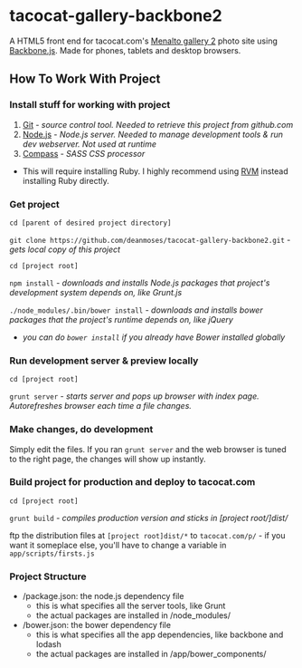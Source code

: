 tacocat-gallery-backbone2
=========================

A HTML5 front end for tacocat.com's [Menalto gallery 2](http://galleryproject.org/) photo site using [Backbone.js](http://backbonejs.org/).   Made for phones, tablets and desktop browsers.

## How To Work With Project

### Install stuff for working with project
1. [Git](http://git-scm.com/) - *source control tool.  Needed to retrieve this project from github.com*
2. [Node.js](http://nodejs.org/) - *Node.js server.  Needed to manage development tools & run dev webserver.  Not used at runtime*
3. [Compass](http://compass-style.org/) - *SASS CSS processor* 
 * This will require installing Ruby.  I highly recommend using [RVM](https://rvm.io/) instead installing Ruby directly.

### Get project

`cd [parent of desired project directory]`

`git clone https://github.com/deanmoses/tacocat-gallery-backbone2.git` - *gets local copy of this project*

`cd [project root]`

`npm install` - *downloads and installs Node.js packages that project's development system depends on, like Grunt.js*

`./node_modules/.bin/bower install` - *downloads and installs bower packages that the project's runtime depends on, like jQuery*
 * *you can do `bower install` if you already have Bower installed globally*

### Run development server & preview locally

`cd [project root]`

`grunt server` - *starts server and pops up browser with index page.  Autorefreshes browser each time a file changes.*

### Make changes, do development
Simply edit the files.  If you ran `grunt server` and the web browser is tuned to the right page, the changes will show up instantly.

### Build project for production and deploy to tacocat.com

`cd [project root]`

`grunt build` - *compiles production version and sticks in [project root/]dist/*

ftp the distribution files at `[project root]dist/*` to `tacocat.com/p/`  - if you want it someplace else, you'll have to change a variable in `app/scripts/firsts.js`

### Project Structure

   * /package.json:  the node.js dependency file
      * this is what specifies all the server tools, like Grunt
      * the actual packages are installed in /node_modules/
   * /bower.json:  the bower dependency file
      * this is what specifies all the app dependencies, like backbone and lodash
      * the actual packages are installed in /app/bower_components/
